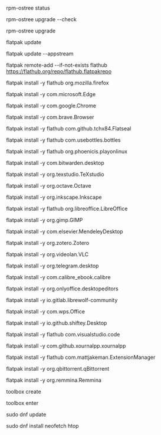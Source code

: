 rpm-ostree status

rpm-ostree upgrade --check

rpm-ostree upgrade

flatpak update

flatpak update --appstream

flatpak remote-add --if-not-exists flathub https://flathub.org/repo/flathub.flatpakrepo

flatpak install -y flathub org.mozilla.firefox

flatpak install -y com.microsoft.Edge

flatpak install -y com.google.Chrome

flatpak install -y com.brave.Browser

flatpak install -y flathub com.github.tchx84.Flatseal

flatpak install -y flathub com.usebottles.bottles

flatpak install -y flathub org.phoenicis.playonlinux

flatpak install -y com.bitwarden.desktop 

flatpak install -y org.texstudio.TeXstudio

flatpak install -y org.octave.Octave

flatpak install -y org.inkscape.Inkscape

flatpak install -y flathub org.libreoffice.LibreOffice

flatpak install -y org.gimp.GIMP

flatpak install -y com.elsevier.MendeleyDesktop

flatpak install -y org.zotero.Zotero

flatpak install -y org.videolan.VLC 

flatpak install -y org.telegram.desktop

flatpak install -y com.calibre_ebook.calibre

flatpak install -y org.onlyoffice.desktopeditors

flatpak install -y io.gitlab.librewolf-community

flatpak install -y com.wps.Office

flatpak install -y io.github.shiftey.Desktop

flatpak install -y flathub com.visualstudio.code

flatpak install -y com.github.xournalpp.xournalpp

flatpak install -y flathub com.mattjakeman.ExtensionManager

flatpak install -y org.qbittorrent.qBittorrent

flatpak install -y org.remmina.Remmina

toolbox create

toolbox enter

sudo dnf update

sudo dnf install neofetch htop


